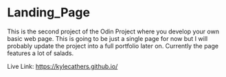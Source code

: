 # Landing_Page

This is the second project of the Odin Project where you develop your own basic web page. This is going to be just a single page for now but I will probably update the project into a full portfolio later on. Currently the page features a lot of salads.

Live Link: https://kylecathers.github.io/
